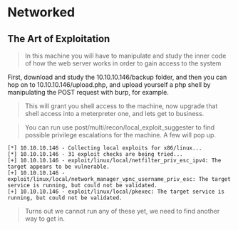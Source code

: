 # Networked
## The Art of Exploitation

> In this machine you will have to manipulate and study the inner code of how the web server works in order to gain access to the system

First, download and study the 10.10.10.146/backup folder, and then you can hop on to 10.10.10.146/upload.php, and upload yourself a php shell by manipulating the POST request with burp, for example.

> This will grant you shell access to the machine, now upgrade that shell access into a meterpreter one, and lets get to business.

> You can run use post/multi/recon/local_exploit_suggester to find possible privilege escalations for the machine. A few will pop up.

```
[*] 10.10.10.146 - Collecting local exploits for x86/linux...
[*] 10.10.10.146 - 31 exploit checks are being tried...
[+] 10.10.10.146 - exploit/linux/local/netfilter_priv_esc_ipv4: The target appears to be vulnerable.
[+] 10.10.10.146 - exploit/linux/local/network_manager_vpnc_username_priv_esc: The target service is running, but could not be validated.
[+] 10.10.10.146 - exploit/linux/local/pkexec: The target service is running, but could not be validated.
```

> Turns out we cannot run any of these yet, we need to find another way to get in.
